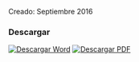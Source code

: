 
Creado: Septiembre 2016

### Descargar

<a href="#"><img src="../imagenes/icono-word.png" alt="Descargar Word"></a> <a href="reglamento-consejo-juvenil.pdf"><img src="../imagenes/icono-pdf.png" alt="Descargar PDF"></a>
